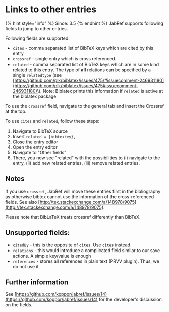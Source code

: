 # Links to other entries

{% hint style="info" %}
Since: 3.5
{% endhint %}
JabRef supports following fields to jump to other entries.

Following fields are supported:

* `cites`  - comma separated list of BibTeX keys which are cited by this entry
* `crossref` - single entry which is cross referenced.
* `related` - comma separated list of BibTeX keys which are in some kind related to this entry. The type of **all** relations can be specified by a single `relatedtype` \(see [https://github.com/plk/biblatex/issues/475\#issuecomment-246931180](https://github.com/plk/biblatex/issues/475#issuecomment-246931180)\). Note: Biblatex prints this information if `related` is active at the biblatex package.

To use the `crossref` field, navigate to the general tab and insert the Crossref at the top.

To use `cites` and `related`, follow these steps:

1. Navigate to BibTeX source
2. Insert `related = {bibtexkey},`
3. Close the entry editor
4. Open the entry editor
5. Navigate to "Other fields"
6. There, you now see "related" with the possibilities to \(i\) navigate to the entry, \(ii\) add new related entries, \(iii\) remove related entries.

## Notes

If you use `crossref`, JabRef will move these entries first in the bibliography as otherwise bibtex cannot use the information of the cross-referenced fields. See also [http://tex.stackexchange.com/a/148978/9075](http://tex.stackexchange.com/a/148978/9075).

Please note that BibLaTeX treats crossref differently than BibTeX.

## Unsupported fields:

* `citedBy` - this is the opposite of `cites`. Use `cites` instead.
* `relations` - this would introduce a complicated field similar to our save actions. A simple key/value is enough
* `references` - stores all references in plain text \(PRVV plugin\). Thus, we do not use it.

## Further information

See [https://github.com/koppor/jabref/issues/14](https://github.com/koppor/jabref/issues/14) for the developer's discussion on the fields.

